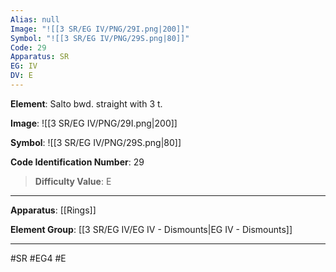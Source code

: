 ```yaml
---
Alias: null
Image: "![[3 SR/EG IV/PNG/29I.png|200]]"
Symbol: "![[3 SR/EG IV/PNG/29S.png|80]]"
Code: 29
Apparatus: SR
EG: IV
DV: E
---
```

**Element**: Salto bwd. straight with 3 t.

**Image**:
![[3 SR/EG IV/PNG/29I.png|200]]

**Symbol**:
![[3 SR/EG IV/PNG/29S.png|80]]

**Code Identification Number**: 29

>**Difficulty Value**: E

___
**Apparatus**: [[Rings]]

**Element Group**: [[3 SR/EG IV/EG IV - Dismounts|EG IV - Dismounts]]
___
#SR #EG4 #E
